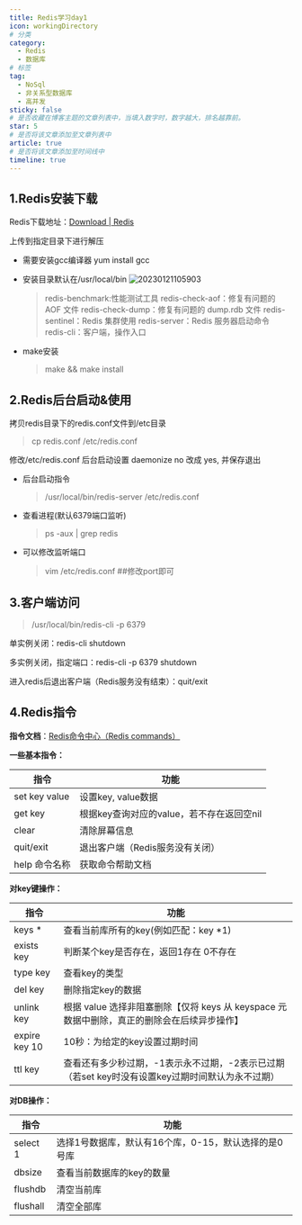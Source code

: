 ```yaml
---
title: Redis学习day1
icon: workingDirectory
# 分类
category:
  - Redis
  - 数据库
# 标签
tag:
  - NoSql
  - 非关系型数据库
  - 高并发
sticky: false
# 是否收藏在博客主题的文章列表中，当填入数字时，数字越大，排名越靠前。
star: 5
# 是否将该文章添加至文章列表中
article: true
# 是否将该文章添加至时间线中
timeline: true
---
```

## 1.Redis安装下载

Redis下载地址：[Download | Redis](https://redis.io/download/)

上传到指定目录下进行解压

- 需要安装gcc编译器  yum install gcc
- 安装目录默认在/usr/local/bin
  ![20230121105903](https://s2.loli.net/2023/01/21/lOwqJWADBI9Foa7.png)
  >  redis-benchmark:性能测试工具
  >  redis-check-aof：修复有问题的 AOF 文件
  >  redis-check-dump：修复有问题的 dump.rdb 文件
  >  redis-sentinel：Redis 集群使用
  >  redis-server：Redis 服务器启动命令
  >  redis-cli：客户端，操作入口
  
- make安装
  > make && make install

## 2.Redis后台启动&使用

拷贝redis目录下的redis.conf文件到/etc目录

> cp redis.conf /etc/redis.conf

修改/etc/redis.conf 后台启动设置 daemonize no 改成 yes, 并保存退出

- 后台启动指令

  > /usr/local/bin/redis-server /etc/redis.conf
  >
- 查看进程(默认6379端口监听)

  > ps -aux | grep redis
  >
- 可以修改监听端口

  > vim /etc/redis.conf   ##修改port即可
  >

## 3.客户端访问

> /usr/local/bin/redis-cli -p 6379

单实例关闭：redis-cli shutdown

多实例关闭，指定端口：redis-cli -p 6379 shutdown

进入redis后退出客户端（Redis服务没有结束）：quit/exit

## 4.Redis指令

**指令文档**：[Redis命令中心（Redis commands）](http://redis.cn/commands.html)

**一些基本指令：**

| 指令          | 功能                                      |
| ------------- | ----------------------------------------- |
| set key value | 设置key, value数据                        |
| get key       | 根据key查询对应的value，若不存在返回空nil |
| clear         | 清除屏幕信息                              |
| quit/exit     | 退出客户端（Redis服务没有关闭）           |
| help 命令名称 | 获取命令帮助文档                          |

**对key键操作：**

| 指令          | 功能                                                                                             |
| ------------- | ------------------------------------------------------------------------------------------------ |
| keys *        | 查看当前库所有的key(例如匹配：key *1)                                                            |
| exists key    | 判断某个key是否存在，返回1存在 0不存在                                                           |
| type key      | 查看key的类型                                                                                    |
| del key       | 删除指定key的数据                                                                                |
| unlink key    | 根据 value 选择非阻塞删除【仅将 keys 从 keyspace 元数据中删除，真正的删除会在后续异步操作】      |
| expire key 10 | 10秒：为给定的key设置过期时间                                                                    |
| ttl key       | 查看还有多少秒过期，-1表示永不过期，-2表示已过期（若set key时没有设置key过期时间默认为永不过期） |

**对DB操作：**

| 指令     | 功能                                                 |
| -------- | ---------------------------------------------------- |
| select 1 | 选择1号数据库，默认有16个库，0-15，默认选择的是0号库 |
| dbsize   | 查看当前数据库的key的数量                            |
| flushdb  | 清空当前库                                           |
| flushall | 清空全部库                                           |
